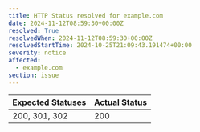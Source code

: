 ```yaml
---
title: HTTP Status resolved for example.com
date: 2024-11-12T08:59:30+00:00Z
resolved: True
resolvedWhen: 2024-11-12T08:59:30+00:00Z
resolvedStartTime: 2024-10-25T21:09:43.191474+00:00
severity: notice
affected:
  - example.com
section: issue
---
```


| Expected Statuses | Actual Status  |
|-------------------|----------------|
| 200, 301, 302 | 200 |

